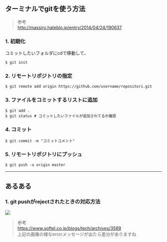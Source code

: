 
## ターミナルでgitを使う方法
> 参考  
http://massiro.hateblo.jp/entry/2014/04/24/190637  


### 1. 初期化
コミットしたいフォルダにcdで移動して、  
```
$ git init
```


### 2. リモートリポジトリの指定
```
$ git remote add origin https://github.com/username/repositori.git
```


### 3. ファイルをコミットするリストに追加
```
$ git add .
$ git status # コミットしたいファイルが追加されてるか確認
```


### 4. コミット
```
$ git commit -m "コミットコメント"
```


### 5. リモートリポジトリにプッシュ
```
$ git push -u origin master
```

- - -

## あるある

### 1. git pushがrejectされたときの対応方法

![](http://i.gyazo.com/e7576c2403a18becb2665ecb6bca21c8.png)

> 参考  
https://www.softel.co.jp/blogs/tech/archives/3569  
上記の画像の様なerrorメッセージが出たら差分がありますね  



